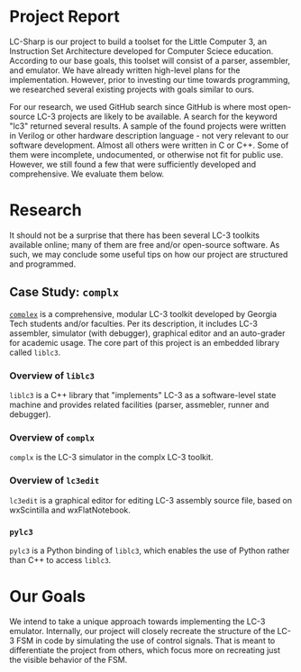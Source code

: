 # Project Report
LC-Sharp is our project to build a toolset for the Little Computer 3, an Instruction Set Architecture developed for Computer Sciece education. According to our base goals, this toolset will consist of a parser, assembler, and emulator. We have already written high-level plans for the implementation. However, prior to investing our time towards programming, we researched several existing projects with goals similar to ours.

For our research, we used GitHub search since GitHub is where most open-source LC-3 projects are likely to be available. A search for the keyword "lc3" returned several results. A sample of the found projects were written in Verilog or other hardware description language - not very relevant to our software development. Almost all others were written in C or C++. Some of them were incomplete, undocumented, or otherwise not fit for public use. However, we still found a few that were sufficiently developed and comprehensive. We evaluate them below.

# Research

It should not be a surprise that there has been several LC-3 toolkits available online; many of them are free and/or open-source software. As such, we may conclude some useful tips on how our project are structured and programmed.

## Case Study: `complx`

[`complex`](https://github.com/TricksterGuy/complx) is a comprehensive, modular LC-3 toolkit developed by Georgia Tech students and/or faculties. Per its description, it includes LC-3 assembler, simulator (with debugger), graphical editor and an auto-grader for academic usage. The core part of this project is an embedded library called `liblc3`.

### Overview of `liblc3`

`liblc3` is a C++ library that "implements" LC-3 as a software-level state machine and provides related facilities (parser, assmebler, runner and debugger). 

### Overview of `complx`

`complx` is the LC-3 simulator in the complx LC-3 toolkit.

### Overview of `lc3edit`

`lc3edit` is a graphical editor for editing LC-3 assembly source file, based on wxScintilla and wxFlatNotebook.

### `pylc3`

`pylc3` is a Python binding of `liblc3`, which enables the use of Python rather than C++ to access `liblc3`.

# Our Goals
We intend to take a unique approach towards implementing the LC-3 emulator. Internally, our project will closely recreate the structure of the LC-3 FSM in code by simulating the use of control signals. That is meant to differentiate the project from others, which focus more on recreating just the visible behavior of the FSM.
